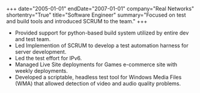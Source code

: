 +++
date="2005-01-01"
endDate="2007-01-01"
company="Real Networks"
shortentry="True"
title="Software Engineer"
summary="Focused on test and build tools and introduced SCRUM to the team."
+++
* Provided support for python-based build system utilized by entire dev and test team.
* Led Implemention of SCRUM to develop a test automation harness for server development.
* Led the test effort for IPv6.
* Managed Live Site deployments for Games e-commerce site with weekly deployments.
* Developed a scriptable, headless test tool for Windows Media Files (WMA) that allowed detection
of video and audio quality problems. 
